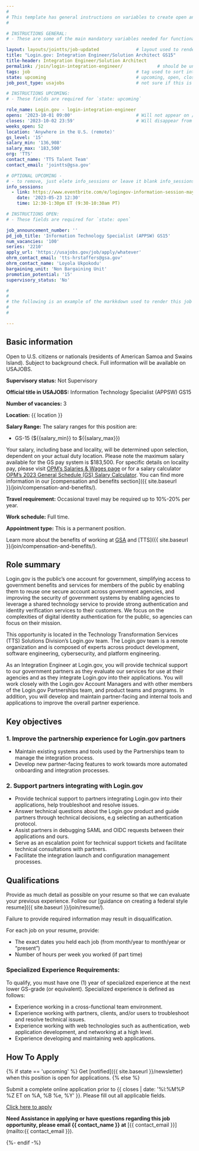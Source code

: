 ```yaml
---
#
# This template has general instructions on variables to create open and upcoming jobs
#

# INSTRUCTIONS GENERAL:
# - These are some of the main mandatory variables needed for functionality.

layout: layouts/jointts/job-updated              # layout used to render job information
title: "Login.gov: Integration Engineer/Solution Architect GS15"
title-header: Integration Engineer/Solution Architect
permalink: /join/login-integration-engineer/             # should be unique /join/<unique-value>
tags: job                                        # tag used to sort into job collection
state: upcoming                                  # upcoming, open, closed | template = excluded
job_post_type: usajobs                           # not sure if this is used anymore?

# INSTRUCTIONS UPCOMING: 
# - These fields are required for `state: upcoming`

role_name: Login.gov - login-integration-engineer                         # name of role
opens: '2023-10-01 09:00'                        # Will not appear on /join until
closes: '2023-10-02 23:59'                       # Will disappear from /join 
weeks_open: 52
location: 'Anywhere in the U.S. (remote)'
gs_level: '15'
salary_min: '136,908'
salary_max: '183,500'
org: 'TTS'
contact_name: 'TTS Talent Team'
contact_email: 'jointts@gsa.gov'

# OPTIONAL UPCOMING -
# - to remove, just elete info_sessions or leave it blank info_sessions:
info_sessions:                             
  - link: https://www.eventbrite.com/e/logingov-information-session-may-23-2023-1230-pm-et-tickets-637360350967
    date: '2023-05-23 12:30'
    time: 12:30-1:30pm ET (9:30-10:30am PT)

# INSTRUCTIONS OPEN: 
# - These fields are required for `state: open`

job_announcement_number: ''
pd_job_title: 'Information Technology Specialist (APPSW) GS15'
num_vacancies: '100'
series: '2210'
apply_url: 'https://usajobs.gov/job/apply/whatever'
ohrm_contact_email: 'tts-hrstaffers@gsa.gov'
ohrm_contact_name: 'Loyola Ukpokodu'
bargaining_unit: 'Non Bargaining Unit'
promotion_potential: '15'
supervisory_status: 'No'

#
#
# the following is an example of the markkdown used to render this job's page (at the permalink)
#
#

---
```


## Basic information
Open to U.S. citizens or nationals (residents of American Samoa and Swains Island). Subject to background check. Full information will be available on USAJOBS.

**Supervisory status:** Not Supervisory

**Official title in USAJOBS:** Information Technology Specialist (APPSW) GS15

**Number of vacancies:** 3

**Location:** {{ location }}

**Salary Range:**
The salary ranges for this position are:
- GS-15 (${{salary_min}} to ${{salary_max}})

Your salary, including base and locality, will be determined upon selection, dependent on your actual duty location. Please note the maximum salary available for the GS pay system is $183,500. For specific details on locality pay, please visit [OPM’s Salaries & Wages page](https://www.opm.gov/policy-data-oversight/pay-leave/salaries-wages/) or for a salary calculator [OPM’s 2023 General Schedule (GS) Salary Calculator](https://www.opm.gov/policy-data-oversight/pay-leave/salaries-wages/2023/general-schedule-gs-salary-calculator/). You can find more information in our [compensation and benefits section]({{ site.baseurl }}/join/compensation-and-benefits/).

**Travel requirement:** Occasional travel may be required up to 10%-20% per year.

**Work schedule:** Full time.

**Appointment type:** This is a permanent position.

Learn more about the benefits of working at [GSA](https://www.gsa.gov/portal/category/26702) and [TTS]({{ site.baseurl }}/join/compensation-and-benefits/).

## Role summary

Login.gov is the public’s one account for government, simplifying access to government benefits and services for members of the public by enabling them to reuse one secure account across government agencies, and improving the security of government systems by enabling agencies to leverage a shared technology service to provide strong authentication and identity verification services to their customers. We focus on the complexities of digital identity authentication for the public, so agencies can focus on their mission.

This opportunity is located in the Technology Transformation Services (TTS) Solutions Division’s Login.gov team. The Login.gov team is a remote organization and is composed of experts across product development, software engineering, cybersecurity, and platform engineering.

As an Integration Engineer at Login.gov, you will provide technical support to our government partners as they evaluate our services for use at their agencies and as they integrate Login.gov into their applications. You will work closely with the Login.gov Account Managers and with other members of the Login.gov Partnerships team, and product teams and programs. In addition, you will develop and maintain partner-facing and internal tools and applications to improve the overall partner experience.


## Key objectives

### 1. Improve the partnership experience for Login.gov partners
- Maintain existing systems and tools used by the Partnerships team to manage the integration process.
- Develop new partner-facing features to work towards more automated onboarding and integration processes.
### 2.  Support partners integrating with Login.gov
- Provide technical support to partners integrating Login.gov into their applications, help troubleshoot and resolve issues.
- Answer technical questions about the Login.gov product and guide partners through technical decisions, e.g selecting an authentication protocol.
- Assist partners in debugging SAML and OIDC requests between their applications and ours. 
- Serve as an escalation point for technical support tickets and facilitate technical consultations with partners.
- Facilitate the integration launch and configuration management processes.

## Qualifications

Provide as much detail as possible on your resume so that we can evaluate your previous experience. Follow our [guidance on creating a federal style resume]({{ site.baseurl }}/join/resume/).

Failure to provide required information may result in disqualification.

For each job on your resume, provide:
- The exact dates you held each job (from month/year to month/year or “present”)
- Number of hours per week you worked (if part time)

### Specialized Experience Requirements:
To qualify, you must have one (1) year of specialized experience at the next lower GS-grade (or equivalent). Specialized experience is defined as follows:

- Experience working in a cross-functional team environment.
- Experience working with partners, clients, and/or users to troubleshoot and resolve technical issues.
- Experience working with web technologies such as authentication, web application development, and networking at a high level.
- Experience developing and maintaining web applications.



## How To Apply

{% if state == 'upcoming' %}
  Get [notified]({{ site.baseurl }}/newsletter) when this position is open for applications.
{% else %}

  Submit a complete online application prior to {{ closes | date: '%l:%M%P %Z ET on %A, %B %e, %Y' }}. Please fill out all applicable fields.

  <section class="usa-grid-full">
    <a class="usa-button usa-button-secondary" href="{{ apply_url }}">Click here to apply</a>
  </section>

  **Need Assistance in applying or have questions regarding this job opportunity, please email {{ contact_name }} at** [{{ contact_email }}](mailto:{{ contact_email }}).

{%- endif -%}
